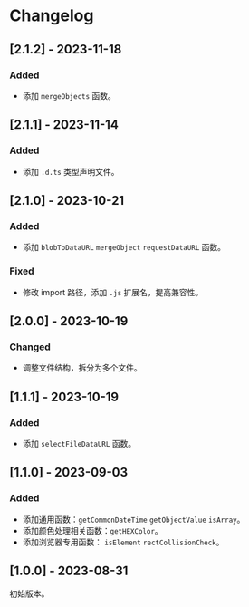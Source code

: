 # Changelog

## [2.1.2] - 2023-11-18

### Added

- 添加 `mergeObjects` 函数。

## [2.1.1] - 2023-11-14

### Added

- 添加 `.d.ts` 类型声明文件。

## [2.1.0] - 2023-10-21

### Added

- 添加 `blobToDataURL` `mergeObject` `requestDataURL` 函数。

### Fixed

- 修改 import 路径，添加 `.js` 扩展名，提高兼容性。

## [2.0.0] - 2023-10-19

### Changed

- 调整文件结构，拆分为多个文件。

## [1.1.1] - 2023-10-19

### Added

- 添加 `selectFileDataURL` 函数。

## [1.1.0] - 2023-09-03

### Added

- 添加通用函数：`getCommonDateTime` `getObjectValue` `isArray`。
- 添加颜色处理相关函数：`getHEXColor`。
- 添加浏览器专用函数： `isElement` `rectCollisionCheck`。

## [1.0.0] - 2023-08-31

初始版本。
